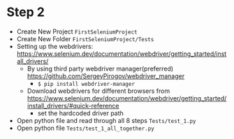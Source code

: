 # Step 2

+ Create New Project `FirstSeleniumProject`
+ Create New Folder `FirstSeleniumProject/Tests`
+ Setting up the webdrivers: https://www.selenium.dev/documentation/webdriver/getting_started/install_drivers/
  + By using third party webdriver manager(preferred) https://github.com/SergeyPirogov/webdriver_manager
    + `$ pip install webdriver-manager`  
  + Download webdrivers for different browsers from https://www.selenium.dev/documentation/webdriver/getting_started/install_drivers/#quick-reference
    + set the hardcoded driver path
+ Open python file and read through all 8 steps `Tests/test_1.py`
+ Open python file `Tests/test_1_all_together.py`
